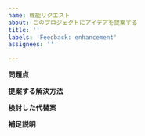 ```yaml
---
name: 機能リクエスト
about: このプロジェクトにアイデアを提案する
title: ''
labels: 'Feedback: enhancement'
assignees: ''

---
```


**問題点**
<!-- 何が問題なのか、明確かつ簡潔に説明してください。例：私はいつも、[...]の時にイライラします。 -->

**提案する解決方法**
<!-- 実現したいことを、明確かつ簡潔に説明してください。 -->

**検討した代替案**
<!-- 検討した代替案や機能について、明確かつ簡潔に説明してください。 -->

**補足説明**
<!-- この機能リクエストに関するその他の補足やスクリーンショットは、ここに追加してください。 -->
